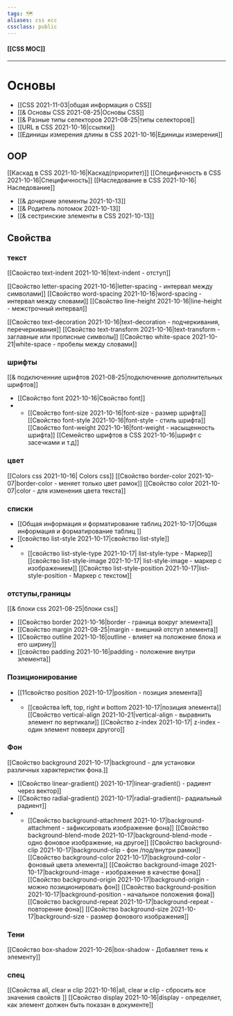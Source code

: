 ```yaml
---
tags: 🗺️
aliases: css ксс
cssclass: public
---
```


#### [[CSS MOC]]

---



# Основы 
- [[CSS 2021-11-03|общая информация о CSS]]
- [[& Основы CSS 2021-08-25|Основы CSS]]
- [[& Разные типы селекторов 2021-08-25|типы селекторов]]
- [[URL в CSS 2021-10-16|ссылки]]
- [[Единицы измерения длины в CSS 2021-10-16|Единицы измерения]]

## OOP
[[Каскад в CSS 2021-10-16|Каскад(приоритет)]]
[[Специфичность в CSS 2021-10-16|Специфичность]]
[[Наследование в CSS 2021-10-16|Наследование]]
- [[& дочерние элементы 2021-10-13]]
- [[& Родитель потомок 2021-10-13]]
- [[& сестринские элементы в CSS 2021-10-13]]

## Свойства

### текст
[[Свойство text-indent 2021-10-16|text-indent - отступ]]

[[Свойство letter-spacing 2021-10-16|letter-spacing - интервал между символами]]
[[Свойство word-spacing 2021-10-16|word-spacing - интервал между словами]]
[[Свойство line-height 2021-10-16|line-height - межстрочный интервал]]

[[Свойство text-decoration 2021-10-16|text-decoration - подчеркивания, перечеркивания]]
[[Свойство text-transform 2021-10-16|text-transform - заглавные или прописные символы]]
[[Свойство white-space 2021-10-21|white-space - пробелы между словами]]

### шрифты
[[& подключенние шрифтов 2021-08-25|подключенние дополнительных шрифтов]]
- [[Свойство font 2021-10-16|Свойство font]]
-  - [[Свойство font-size 2021-10-16|font-size - размер шрифта]]
[[Свойство font-style 2021-10-16|font-style - стиль шрифта]]
[[Свойство font-weight 2021-10-16|font-weight - насыщенность шрифта]]
[[Семейство шрифтов в CSS 2021-10-16|шрифт с засечками и т.д]]

### цвет
[[Colors css 2021-10-16| Colors css]]
[[Свойство border-color 2021-10-07|border-color - меняет только цвет рамок]]
[[Свойство color 2021-10-07|color - для изменения цвета текста]]


### списки
- [[Общая информация и форматирование таблиц 2021-10-17|Общая информация и форматирование таблиц ]]
- [[свойство list-style 2021-10-17|свойство list-style]]
- - [[свойство list-style-type 2021-10-17| list-style-type - Маркер]]
[[свойство list-style-image 2021-10-17| list-style-image - маркер c изображением]]
[[Cвойство list-style-position 2021-10-17|list-style-position - Маркер c текстом]]

### отступы,границы
[[& блоки css 2021-08-25|блоки css]]

- [[Свойство border 2021-10-16|border - граница вокруг элемента]]
- [[Свойство margin 2021-08-25|margin - внешний отступ элемента]]
- [[Свойство outline 2021-10-16|outline - влияет на положение блока и его ширину]]
- [[свойство padding 2021-10-16|padding - положение внутри элемента]]


###  Позиционирование
- [[11свойство position 2021-10-17|position - позиция элемента]]
- - [[свойства left, top, right и bottom 2021-10-17|позиция элемента]]
[[Свойство vertical-align 2021-10-21|vertical-align - выравнить элемент по вертикали]]
[[Свойство z-index 2021-10-17| z-index - один элемент повверх другого]]

### Фон 
[[Свойство background 2021-10-17|background - для установки различных характеристик фона.]]
- [[Свойство linear-gradient() 2021-10-17|linear-gradient() -  радиент через вектор]]
- [[Свойство radial-gradient() 2021-10-17|radial-gradient()-  радиальный радиент]]
- - [[Свойство background-attachment 2021-10-17|background-attachment - зафиксировать изображение фона]]
[[Свойство background-blend-mode 2021-10-17|background-blend-mode - одно фоновое изображение, на другое]]
[[Свойство background-clip 2021-10-17|background-clip - фон /под/внутри рамки]]
[[Свойство background-color 2021-10-17|background-color - фоновый цвета элемента]]
[[Свойство background-image 2021-10-17|background-image - изображение в качестве фона]]
[[Свойство background-origin 2021-10-17|background-origin - можно позиционировать фон]]
[[Свойство background-position 2021-10-17|background-position -  начальное положения фона]]
[[Свойство background-repeat 2021-10-17|background-repeat - повторение фона]]
[[Свойство background-size 2021-10-17|background-size - размер фонового изображения]]

### Тени
[[Свойство box-shadow 2021-10-26|box-shadow - Добавляет тень к элементу]]

### спец 
[[Свойства all, clear и clip 2021-10-16|all, clear и clip - сбросить все значения свойств ]]
[[Свойство display 2021-10-16|display - определяет, как элемент должен быть показан в документе]]

